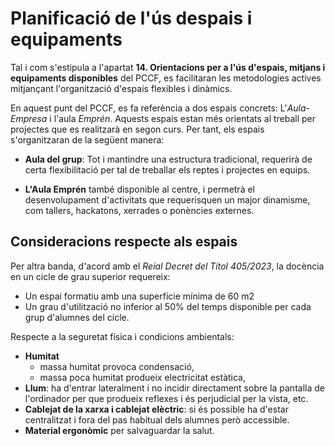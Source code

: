 # Planificació de l'ús despais i equipaments

<!-- De la guia:

Haurem de planificar l'ús dels espais i els equipaments tenint en compte el que estipula el punt 2.3.13 del PCCF. És important que els equips educatius en conjunt faciliten el treball intermodular mitjançant l'organització d'espais flexibles i dinàmics. Òbviament, subjecta a les possibilitats del centre.

-->

Tal i com s'estipula a l'apartat **14. Orientacions per a l'ús d'espais, mitjans i equipaments disponibles** del PCCF, es facilitaran les metodologies actives mitjançant l'organització d'espais flexibles i dinàmics.

En aquest punt del PCCF, es fa referència a dos espais concrets: L'*Aula-Empresa* i l'aula *Emprén*. Aquests espais estan més orientats al treball per projectes que es realitzarà en segon curs. Per tant, els espais s'organitzaran de la següent manera:

* **Aula del grup**: Tot i mantindre una estructura tradicional, requerirà de certa flexibilitació per tal de treballar els reptes i projectes en equips.

* **L'Aula Emprén** també disponible al centre, i permetrà el desenvolupament d'activitats que requerisquen un major dinamisme, com tallers, hackatons, xerrades o ponències externes.

## Consideracions respecte als espais

Per altra banda, d'acord amb el *Reial Decret del Títol 405/2023*, la docència en un cicle de grau superior requereix:

* Un espai formatiu amb una superfície mínima de 60 m2
* Un grau d'utilització no inferior al 50% del temps disponible per cada grup d'alumnes del cicle. 

Respecte a la seguretat física i condicions ambientals:

* **Humitat**
     * massa humitat provoca condensació,
     * massa poca humitat produeix electricitat estàtica,
* **Llum**: ha d'entrar lateralment i no incidir directament sobre la pantalla de l'ordinador per que produeix reflexes i és perjudicial per la vista, etc. 
* **Cablejat de la xarxa i cablejat elèctric**: si és possible ha d'estar centralitzat i fora del pas habitual dels alumnes però accessible. 
* **Material ergonòmic** per salvaguardar la salut.